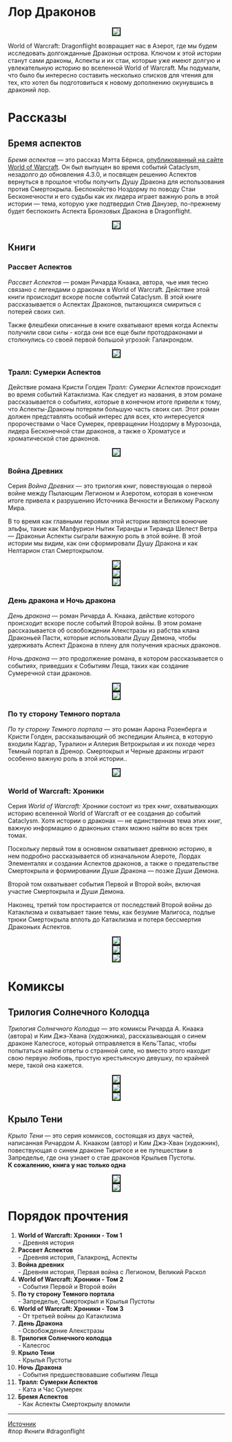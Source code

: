 # Лор Драконов

<center>
<img src=https://raw.githubusercontent.com/MagicalCow/TrinkIT-News/main/Assets/WH326856/WH326856-1.jpg float=center border=2>
</center>

World of Warcraft: Dragonflight возвращает нас в Азерот, где мы будем исследовать долгожданные Драконьи острова. Ключом к этой истории станут сами драконы, Аспекты и их стаи, которые уже имеют долгую и увлекательную историю во вселенной World of Warcraft. Мы подумали, что было бы интересно составить несколько списков для чтения для тех, кто хотел бы подготовиться к новому дополнению окунувшись в драконий лор.


# Рассказы

## Бремя аспектов
*Бремя аспектов* — это рассказ Мэтта Бёрнса, [опубликованный на сайте World of Warcraft](https://worldofwarcraft.com/ru-ru/story/short-story/charge-of-the-aspects). Он был выпущен во время событий Cataclysm, незадолго до обновления 4.3.0, и посвящен решению Аспектов вернуться в прошлое чтобы получить Душу Дракона для использования против Смертокрыла. Беспокойство Ноздорму по поводу Cтаи Бесконечности и его судьбы как их лидера играет важную роль в этой истории — тема, которую уже подтвердил Стив Данузер, по-прежнему будет беспокоить Аспекта Бронзовых Дракона в Dragonflight.

<center>
<img src=https://wow.zamimg.com/uploads/screenshots/normal/1060016.jpg float=center border=2>
</center>

## Книги

### Рассвет Аспектов
*Рассвет Аспектов* — роман Ричарда Кнаака, автора, чье имя тесно связано с легендами о драконах в World of Warcraft. Действие этой книги происходит вскоре после событий Cataclysm. В этой книге рассказывается о Аспектах Драконов, пытающихся смириться с потерей своих сил.
  
Также флешбеки описанные в книге охватывают время когда Аспекты получили свои силы - когда они все еще были протодраконами и столкнулись со своей первой большой угрозой: Галакрондом.

<center>
<img src=https://wow.zamimg.com/uploads/screenshots/normal/1059999.jpg float=center border=2>
</center>

### Тралл: Сумерки Аспектов
Действие романа Кристи Голден *Тралл: Сумерки Аспектов* происходит во время событий Катаклизма. Как следует из названия, в этом романе рассказывается о событиях, которые в конечном итоге привели к тому, что Аспекты-Драконы потеряли большую часть своих сил. Этот роман должен представлять особый интерес для всех, кто интересуется пророчествами о Часе Сумерек, превращении Ноздорму в Мурозонда, лидера Бесконечной стаи драконов, а также о Хроматусе и хроматической стае драконов.

<center>
<img src=https://wow.zamimg.com/uploads/screenshots/normal/1060014.jpg float=center border=2>
</center>

### Война Древних
Серия *Война Древних* — это трилогия книг, повествующая о первой войне между Пылающим Легионом и Азеротом, которая в конечном итоге привела к разрушению Источника Вечности и Великому Расколу Мира.
  
В то время как главными героями этой истории являются вонючие эльфы, такие как Малфурион Нытик Тиранды и Тиранда Шелест Ветра — Драконьи Аспекты сыграли важную роль в этой войне. В этой истории мы видим, как они сформировали Душу Дракона и как Нелтарион стал Смертокрылом.

<center>
<img src=https://wow.zamimg.com/uploads/screenshots/normal/1060004.jpg float=center border=2>
</center>
<center>
<img src=https://wow.zamimg.com/uploads/screenshots/normal/1060002.jpg float=center border=2>
</center>
<center>
<img src=https://wow.zamimg.com/uploads/screenshots/normal/1060001.jpg float=center border=2>
</center>

### День дракона и Ночь дракона
*День дракона* — роман Ричарда А. Кнаака, действие которого происходит вскоре после событий Второй войны. В этом романе рассказывается об освобождении Алекстразы из рабства клана Драконьей Пасти, которые использовали Душу Демона, чтобы удерживать Аспект Дракона в плену для получения красных драконов.

*Ночь дракона* — это продолжение романа, в котором рассказывается о событиях, приведших к Событиям Леща, таких как создание Сумеречной стаи драконов.  

<center>
<img src=https://wow.zamimg.com/uploads/screenshots/normal/1060006.jpg float=center border=2>
</center>
<center>
<img src=https://wow.zamimg.com/uploads/screenshots/normal/1060013.jpg float=center border=2>
</center>

### По ту сторону Темного портала
*По ту сторону Темного портала* — это роман Аарона Розенберга и Кристи Голден, рассказывающий об экспедиции Альянса, в которую входили Кадгар, Туралион и Аллерия Ветрокрылая и их походе через Темный портал в Дренор. Смертокрыл и Черные драконы играют особенно важную роль в этой истории..  

<center>
<img src=https://wow.zamimg.com/uploads/screenshots/normal/1060005.jpg float=center border=2>
</center>

### World of Warcraft: Хроники
Серия *World of Warcraft: Хроники* состоит из трех книг, охватывающих историю вселенной World of Warcraft от ее создания до событий Cataclysm. Хотя истории о драконах — не единственная тема этих книг, важную информацию о драконьих стаях можно найти во всех трех томах.

Поскольку первый том в основном охватывает древнюю историю, в нем подробно рассказывается об изначальном Азероте, Лордах Элементалях и создании Аспектов драконов, а также о предательстве Смертокрыла и формировании Души Дракона — позже Души Демона.

Второй том охватывает события Первой и Второй войн, включая участие Смертокрыла и Души Демона.
  
Наконец, третий том простирается от последствий Второй войны до Катаклизма и охватывает такие темы, как безумие Малигоса, подлые трюки Смертокрыла вплоть до Катаклизма и потеря бессмертия Драконьих Аспектов.

<center>
<img src=https://wow.zamimg.com/uploads/screenshots/normal/1059996.jpg float=center border=2>
</center>
<center>
<img src=https://wow.zamimg.com/uploads/screenshots/normal/1059998.jpg float=center border=2>
</center>
<center>
<img src=https://wow.zamimg.com/uploads/screenshots/normal/1059997.jpg float=center border=2>
</center>

# Комиксы

## Трилогия Солнечного Колодца
*Трилогия Солнечного Колодца* — это комиксы Ричарда А. Кнаака (автора) и Ким Джэ-Хвана (художника), рассказывающая о синем драконе Калесгосе, который отправляется в Кель’Талас, чтобы попытаться найти ответы о странной силе, но вместо этого находит свою первую любовь, простую крестьянскую девушку, по крайней мере, такой она кажется.

<center>
<img src=https://wow.zamimg.com/uploads/screenshots/normal/1060007.jpg float=center border=2>
</center>
<center>
<img src=https://wow.zamimg.com/uploads/screenshots/normal/1060009.jpg float=center border=2>
</center>
<center>
<img src=https://wow.zamimg.com/uploads/screenshots/normal/1060008.jpg float=center border=2>
</center>

## Крыло Тени

*Крыло Тени* — это серия комиксов, состоящая из двух частей, написанная Ричардом А. Кнааком (автор) и Ким Джэ-Хван (художник), повествующая о синем драконе Тиригосе и ее путешествии в Запределье, где она узнает о стае драконов Крыльев Пустоты.  
**К сожалению, книга у нас только одна**

<center>
<img src=https://wow.zamimg.com/uploads/screenshots/normal/1060011.jpg float=center border=2>
</center>
<center>
<img src=https://wow.zamimg.com/uploads/screenshots/normal/1060012.jpg float=center border=2>
</center>

# Порядок прочтения

1. **World of Warcraft: Хроники - Том 1**  
    \- Древняя история
1. **Рассвет Аспектов**  
    \- Древняя история, Галакронд, Аспекты
1. **Война древних**  
    \- Древняя история, Первая война с Легионом, Великий Раскол
1. **World of Warcraft: Хроники - Том 2**  
    \- События Первой и Второй войн
1. **По ту сторону Темного портала**  
    \- Запределье, Смертокрыл и Крылья Пустоты
1. **World of Warcraft: Хроники - Том 3**  
    \- От третьей войны до Катаклизма
1. **День Дракона**  
    \- Освобождение Алекстразы
1. **Трилогия Солнечного колодца**  
    \- Калесгос
1. **Крыло Тени**  
    \- Крылья Пустоты
1. **Ночь Дракона**  
    \- События предшествовавшие событиям Леща
1. **Тралл: Сумерки Аспектов**  
    \- Ката и Час Сумерек
1. **Бремя Аспектов**  
    \- Как Аспекты Смертокрылу вломили

---
[Источник](https://www.wowhead.com/news/326856)  
#лор #книги #dragonflight